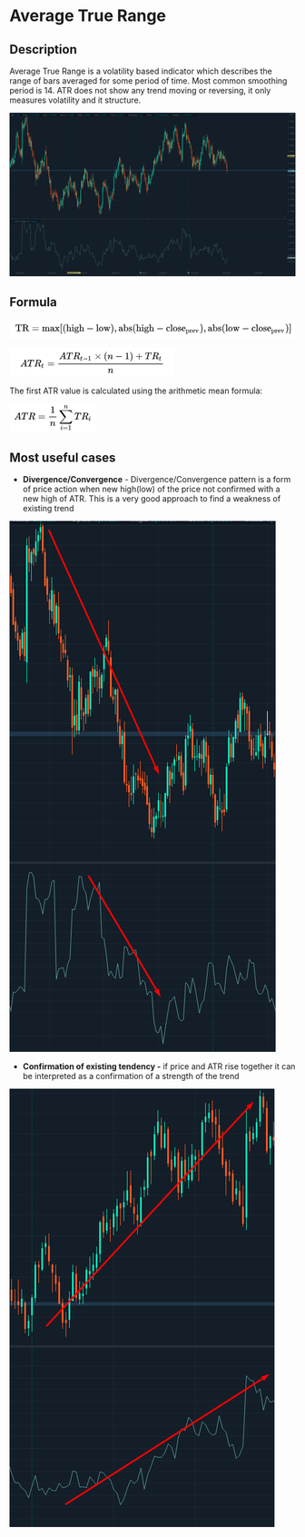 # Average True Range

## Description 

Average True Range is a volatility based indicator which describes the range of  bars averaged for some period of time. Most common smoothing period is 14. ATR does not show any trend moving or reversing, it only measures volatility and it structure.

![](../../../../.gitbook/assets/screenshot_3%20%281%29.png)

## Formula

![](../../../../.gitbook/assets/image%20%2821%29.png)

![](../../../../.gitbook/assets/image%20%282%29.png)

 The first ATR value is calculated using the arithmetic mean formula:

![](../../../../.gitbook/assets/image%20%2819%29.png)

## Most useful cases

* **Divergence/Convergence** - Divergence/Convergence pattern is a form of price action when new high\(low\) of the price not confirmed with a new high of  ATR. This is a very good approach to find a weakness of existing trend

![](../../../../.gitbook/assets/image%20%2815%29.png)

* **Confirmation of existing tendency -** if price and ATR rise together it can be interpreted as a confirmation of a strength of the trend

![](../../../../.gitbook/assets/image%20%2817%29.png)



